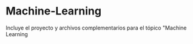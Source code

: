 # Machine-Learning

Incluye el proyecto y archivos complementarios para el tópico "Machine Learning
